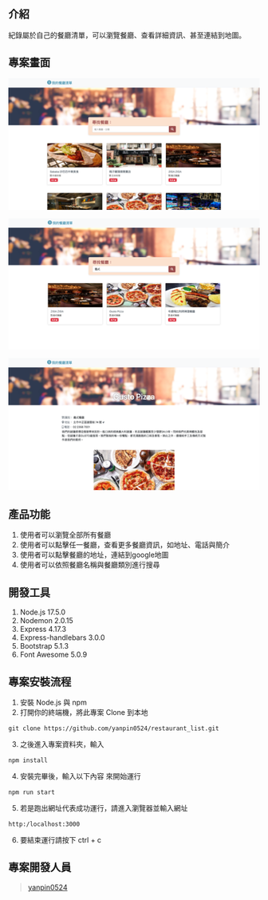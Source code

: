 ## 介紹
紀錄屬於自己的餐廳清單，可以瀏覽餐廳、查看詳細資訊、甚至連結到地圖。

## 專案畫面

![image](https://github.com/yanpin0524/restaurant_list/blob/master/images/Opera%20快照_2022-02-27.png)

![image](https://github.com/yanpin0524/restaurant_list/blob/master/images/Opera%20快照_2022-02-27_002027_localhost.png)

![image](https://github.com/yanpin0524/restaurant_list/blob/master/images/Opera%20快照_2022-02-27_002049_localhost.png)

## 產品功能

1. 使用者可以瀏覽全部所有餐廳
2. 使用者可以點擊任一餐廳，查看更多餐廳資訊，如地址、電話與簡介
3. 使用者可以點擊餐廳的地址，連結到google地圖
4. 使用者可以依照餐廳名稱與餐廳類別進行搜尋

## 開發工具

1. Node.js 17.5.0
2. Nodemon 2.0.15
3. Express 4.17.3
4. Express-handlebars 3.0.0
5. Bootstrap 5.1.3
6. Font Awesome 5.0.9

## 專案安裝流程

1. 安裝 Node.js 與 npm
2. 打開你的終端機，將此專案 Clone 到本地
```
git clone https://github.com/yanpin0524/restaurant_list.git
```
3. 之後進入專案資料夾，輸入
```
npm install
```
4. 安裝完畢後，輸入以下內容 來開始運行
```
npm run start
```
5. 若是跑出網址代表成功運行，請進入瀏覽器並輸入網址
```
http:/localhost:3000
```
6. 要結束運行請按下 ctrl + c

## 專案開發人員
> [yanpin0524](https://github.com/yanpin0524)
